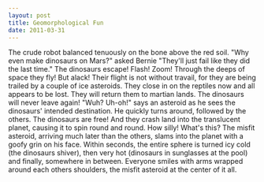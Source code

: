 ```yaml
---
layout: post
title: Geomorphological Fun
date: 2011-03-31
---
```

The crude robot balanced tenuously on the bone above the red soil. "Why
      even make dinosaurs on Mars?" asked Bernie "They'll just fail like they did the last
      time."    The dinosaurs escape! Flash! Zoom! Through the deeps of space
      they fly! But alack! Their flight is not without travail, for they are being trailed by a
      couple of ice asteroids. They close in on the reptiles now and all appears to be lost. They
      will return them to martian lands. The dinosaurs will never leave again!    "Wuh? Uh-oh!" says an asteroid as he sees the dinosaurs' intended destination. He quickly
      turns around, followed by the others. The dinosaurs are free! And they crash land into the
      translucent planet, causing it to spin round and round. How silly!    What's this? The misfit asteroid, arriving much later than the others, slams into the
      planet with a goofy grin on his face. Within seconds, the entire sphere is turned icy cold
      (the dinosaurs shiver), then very hot (dinosaurs in sunglasses at the pool) and finally,
      somewhere in between. Everyone smiles with arms wrapped around each others shoulders, the
      misfit asteroid at the center of it all.